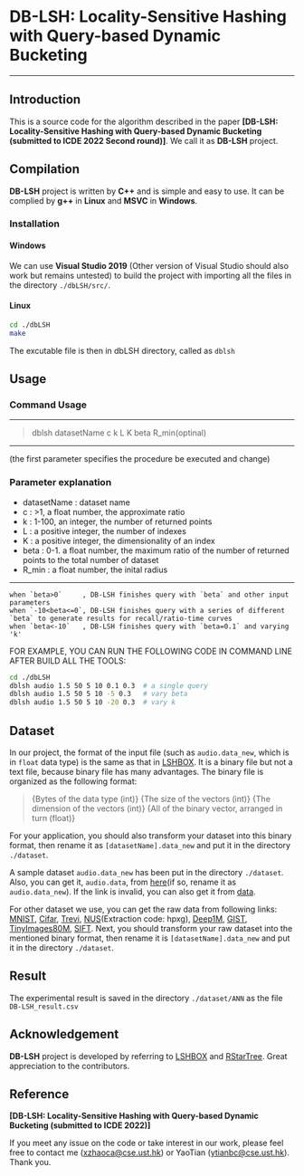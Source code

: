 # DB-LSH: Locality-Sensitive Hashing with Query-based Dynamic Bucketing
-----------------------------------------------------------------------------------------------------------------
## Introduction
This is a source code for the algorithm described in the paper **[DB-LSH: Locality-Sensitive Hashing with Query-based Dynamic Bucketing (submitted to ICDE 2022 Second round)]**. We call it as **DB-LSH** project.

## Compilation

**DB-LSH** project is written by **C++** and is simple and easy to use. It can be complied by **g++** in **Linux** and **MSVC** in **Windows**.

### Installation
#### Windows
We can use **Visual Studio 2019** (Other version of Visual Studio should also work but remains untested) to build the project with importing all the files in the directory `./dbLSH/src/`.

#### Linux
```bash
cd ./dbLSH
make
```
The excutable file is then in dbLSH directory, called as `dblsh`

## Usage

### Command Usage

-------------------------------------------------------------------
> dblsh datasetName c k L K beta R_min(optinal)
-------------------------------------------------------------------
(the first parameter specifies the procedure be executed and change)

### Parameter explanation

- datasetName  : dataset name
- c            : >1, a float number, the approximate ratio
- k            : 1-100, an integer, the number of returned points
- L            : a positive integer, the number of indexes
- K            : a positive integer, the dimensionality of an index
- beta         : 0-1. a float number, the maximum ratio of the number of returned points to the total number of dataset   
- R_min        : a float number, the inital radius
-------------------------------------------------------------------

```
when `beta>0`     , DB-LSH finishes query with `beta` and other input parameters
when `-10<beta<=0`, DB-LSH finishes query with a series of different `beta` to generate results for recall/ratio-time curves
when `beta<-10`   , DB-LSH finishes query with `beta=0.1` and varying 'k'
```

FOR EXAMPLE, YOU CAN RUN THE FOLLOWING CODE IN COMMAND LINE AFTER BUILD ALL THE TOOLS:

```bash
cd ./dbLSH
dblsh audio 1.5 50 5 10 0.1 0.3  # a single query
dblsh audio 1.5 50 5 10 -5 0.3   # vary beta
dblsh audio 1.5 50 5 10 -20 0.3  # vary k
```

## Dataset

In our project, the format of the input file (such as `audio.data_new`, which is in `float` data type) is the same as that in [LSHBOX](https://github.com/RSIA-LIESMARS-WHU/LSHBOX). It is a binary file but not a text file, because binary file has many advantages. The binary file is organized as the following format:

>{Bytes of the data type (int)} {The size of the vectors (int)} {The dimension of the vectors (int)} {All of the binary vector, arranged in turn (float)}


For your application, you should also transform your dataset into this binary format, then rename it as `[datasetName].data_new` and put it in the directory `./dataset`.

A sample dataset `audio.data_new` has been put in the directory `./dataset`.
Also, you can get it, `audio.data`, from [here](http://www.cs.princeton.edu/cass/audio.tar.gz)(if so, rename it as `audio.data_new`). If the link is invalid, you can also get it from [data](https://github.com/RSIA-LIESMARS-WHU/LSHBOX-sample-data).

For other dataset we use, you can get the raw data from following links: [MNIST](http://yann.lecun.com/exdb/mnist/index.html), [Cifar](http://www.cs.toronto.edu/~kriz/cifar.html), [Trevi](http://phototour.cs.washington.edu/patches/default.htm), [NUS](https://pan.baidu.com/share/init?surl=kVKfXFx)(Extraction code: hpxg), [Deep1M](https://www.cse.cuhk.edu.hk/systems/hash/gqr/dataset/deep1M.tar.gz), [GIST](http://corpus-texmex.irisa.fr/), [TinyImages80M](https://hyper.ai/tracker/download?torrent=6552), [SIFT](http://corpus-texmex.irisa.fr/). Next, you should transform your raw dataset into the mentioned binary format, then rename it is `[datasetName].data_new` and put it in the directory `./dataset`.


## Result
The experimental result is saved in the directory `./dataset/ANN` as the file `DB-LSH_result.csv`


## Acknowledgement
**DB-LSH** project is developed by referring to [LSHBOX](https://github.com/RSIA-LIESMARS-WHU/LSHBOX) and [RStarTree](https://github.com/Hui-Li/RStarTree). Great appreciation to the contributors.

## Reference
**[DB-LSH: Locality-Sensitive Hashing with Query-based Dynamic Bucketing (submitted to ICDE 2022)]**

If you meet any issue on the code or take interest in our work, please feel free to contact me (xzhaoca@cse.ust.hk) or YaoTian (ytianbc@cse.ust.hk). Thank you.
